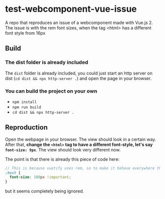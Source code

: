 # test-webcomponent-vue-issue
A repo that reproduces an issue of a webcomponent made with Vue.js 2. The issue is with the rem font sizes, when the tag &lt;html> has a different font style from 16px

## Build

### The dist folder is already included

The `dist` folder is already included, you could just start an http server on dist (`cd dist && npx http-server .`) and open the page in your browser.

### You can build the project on your own

* `npm install`
* `npm run build`
* `cd dist && npx http-server .`

## Reproduction

Open the webpage in your browser. The view should look in a certain way.
After that, **change the `<html>` tag to have a different font-style, let's say `font-size: 9px`**. The view should look very different now.

The point is that there is already this piece of code here:

```scss
// This is because vuetify uses rem, so to make it behave everywhere the same I set the root font-size
:host {
  font-size: 100px !important;
}
```

but it seems completely being ignored.
